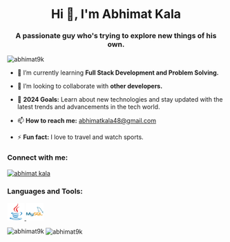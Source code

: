 <h1 align="center">Hi 👋, I'm Abhimat Kala</h1>
<h3 align="center">A passionate guy who's trying to explore new things of his own.</h3>

<p align="left"> <img src="https://komarev.com/ghpvc/?username=abhimat9k&label=Profile%20views&color=0e75b6&style=flat" alt="abhimat9k" /> </p>

- 🌱 I’m currently learning **Full Stack Development and Problem Solving.**

- 👯 I’m looking to collaborate with **other developers.**

- 🥅 **2024 Goals:** Learn about new technologies and stay updated with the latest trends and advancements in the tech world.

- 📫 **How to reach me:** abhimatkala48@gmail.com

- ⚡ **Fun fact:** I love to travel and watch sports.

<h3 align="left">Connect with me:</h3>
<p align="left">
<a href="https://linkedin.com/in/abhimat kala" target="blank"><img align="center" src="https://raw.githubusercontent.com/rahuldkjain/github-profile-readme-generator/master/src/images/icons/Social/linked-in-alt.svg" alt="abhimat kala" height="30" width="40" /></a>
</p>

<h3 align="left">Languages and Tools:</h3>
<p align="left"> <a href="https://www.java.com" target="_blank" rel="noreferrer"> <img src="https://raw.githubusercontent.com/devicons/devicon/master/icons/java/java-original.svg" alt="java" width="40" height="40"/> </a> <a href="https://www.mysql.com/" target="_blank" rel="noreferrer"> <img src="https://raw.githubusercontent.com/devicons/devicon/master/icons/mysql/mysql-original-wordmark.svg" alt="mysql" width="40" height="40"/> </a> </p>

<p><img align="left" src="https://github-readme-stats.vercel.app/api/top-langs?username=abhimat9k&show_icons=true&locale=en&layout=compact" alt="abhimat9k" /></p>

<p>&nbsp;<img align="center" src="https://github-readme-stats.vercel.app/api?username=abhimat9k&show_icons=true&locale=en" alt="abhimat9k" /></p>
